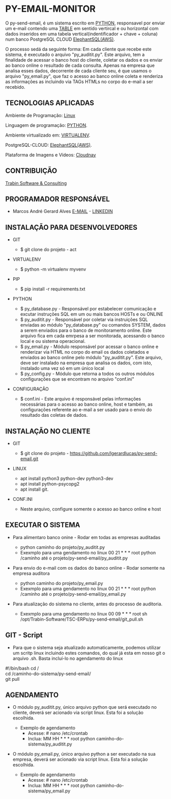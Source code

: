 ﻿PY-EMAIL-MONITOR 
=================
O py-send-email, é um sistema escrito em [PYTHON](https://www.python.org/), 
responsavel por enviar um e-mail contendo uma [TABLE](https://www.w3schools.com/html/html_tables.asp) 
em sentido vertircal e ou horizontal com dados inseridos em uma tabela vertical(indentificador + chave + coluna) 
num banco PostgreSQL CLOUD [ElephantSQL(AWS)](https://www.elephantsql.com/about_us.html).

O processo sedá da seguinte forma: Em cada cliente que recebe este sistema, é executado o arquivo "py_auditit.py".
Este arquivo, tem a finalidade de acessar o banco host do cliente, coletar os dados e os enviar ao banco online o 
resultado de cada consulta. Apenas na empresa que analisa esses dados, decorrente de cada cliente seu, é que usamos 
o arquivo "py_email.py", que faz o acesso ao banco online coleta e renderiza as informações as incluindo via TAGs HTMLs
no corpo do e-mail a ser recebido.


TECNOLOGIAS APLICADAS
---------------------
Ambiente de Programação: [Linux](https://br-linux.org/)

Linguagem de programação: [PYTHON](https://www.python.org/).

Ambiente virtualizado em: [VIRTUALENV](https://virtualenv.pypa.io/en/latest/).

PostgreSQL-CLOUD: [ElephantSQL(AWS)](https://www.elephantsql.com/about_us.html).

Plataforma de Imagens e Vídeos: [Cloudnay](https://cloudinary.com/)


CONTRIBUIÇÃO 
------------

[Trabin Software & Consulting](http://www.trabin.com.br/)


PROGRAMADOR RESPONSÁVEL
------------

* Marcos André Gerard Alves [E-MAIL](lgerardlucas@gmail.com) - [LINKEDIN](https://www.linkedin.com/in/marcos-andre-gerard-alves-b071211b/)


INSTALAÇÃO PARA DESENVOLVEDORES
------------
* GIT
    * $ git clone do projeto - act

* VIRTUALENV 
    * $ python -m virtualenv myvenv

* PIP
    * $ pip install -r requirements.txt 

* PYTHON
    * $ py_database.py - Responsável por estabelecer comunicação e excutar instruções SQL em um ou mais bancos HOSTs e ou ONLINE
    * $ py_auditit.py - Responsável por coletar via instruições SQL enviadas ao módulo "py_database.py" ou comandos SYSTEM, 
                        dados a serem enviados para o banco de monitoramento online. Este arquivo fica em cada emrpesa a ser
                        monitorada, acessando o banco local e ou sistema operacional.
    * $ py_email.py - Módulo responsável por acessar o banco online e renderizar via HTML no corpo do email os dados 
                    coletados e enviados ao banco online pelo módulo "py_auditit.py". Este arquivo, deve ser instalado na empresa
                    que analisa os dados, com isto, instalado uma vez só em um único local
    * $ py_config.py - Módulo que retorna a todos os outros módulos configurações que se encontram no arquivo "conf.ini"

* CONFIGURAÇÃO
    * $ conf.ini - Este arquivo é responsável pelas informações necessárias para o acesso ao banco online, host e também, 
                   as configurações referente ao e-mail a ser usado para o envio do resultado das coletas de dados. 


INSTALAÇÃO NO CLIENTE
------------
* GIT
    * $ git clone do projeto - https://github.com/lgerardlucas/py-send-email.git

* LINUX
    * apt install python3 python-dev python3-dev
    * apt install python-psycopg2
    * apt install git.

* CONF.INI
    * Neste arquivo, configure somente o acesso ao banco online e host

EXECUTAR O SISTEMA
------------------
* Para alimentaro banco onine - Rodar em todas as empresas auditadas
    * python caminho do projeto/py_auditit.py    
    * Exexmplo para uma gendamento no linux 
      00 21 * * * root python /caminho até o projeto/py-send-email/py_auditit.py

* Para envio do e-mail com os dados do banco online - Rodar somente na empresa auditora
    * python caminho do projeto/py_email.py    
    * Exexmplo para uma gendamento no linux 
      00 21 * * * root python /caminho até o projeto/py-send-email/py_email.py

* Para atualização do sistema no cliente, antes do processo de auditoria.  
    * Exexmplo para uma gendamento no linux 
      00 09 * * * root sh /opt/Trabin-Software/TSC-ERPs/py-send-email/git_pull.sh

GIT - Script
-----------
* Para que o sistema seja atualizado automaticamente, podemos utilizar um scritp linux incluindo estes comandos, 
do qual já esta em nosso git o arquivo .sh. Basta incluí-lo no agendamento do linux

#!/bin/bash
cd /  
cd /caminho-do-sistema/py-send-email/  
git pull  


AGENDAMENTO
-----------
* O módulo py_auditit.py, único arquivo python que será executado no cliente, deverá ser acionado via script linux.
Esta foi a solução escolhida. 
    * Exemplo de agendamento
        * Acesse: # nano /etc/crontab
        * Inclua: MM HH * * * root python caminho-do-sistema/py_auditit.py

* O módulo py_email.py, único arquivo python a ser executado na sua empresa, deverá ser acionado via script linux.
Esta foi a solução escolhida. 
    * Exemplo de agendamento
        * Acesse: # nano /etc/crontab
        * Inclua: MM HH * * * root python caminho-do-sistema/py_email.py
